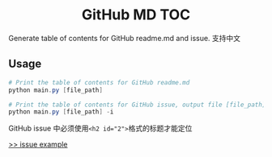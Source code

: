 <h1 align="center">GitHub MD TOC</h1>
Generate table of contents for GitHub readme.md and issue. 支持中文

## Usage

```powershell
# Print the table of contents for GitHub readme.md
python main.py [file_path]

# Print the table of contents for GitHub issue, output file [file_path].convert_toc.md simultaneously
python main.py [file_path] -i
```

GitHub issue 中必须使用`<h2 id="2">`格式的标题才能定位

[>> issue example](https://github.com/Charles94jp/github-md-toc/issues/1)
